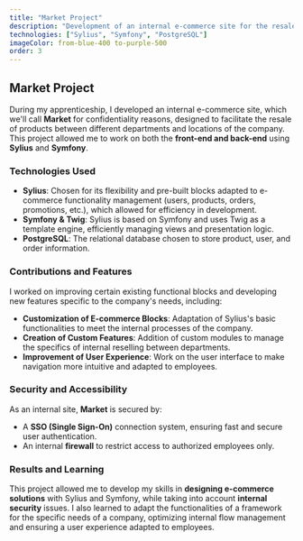 ```yaml
---
title: "Market Project"
description: "Development of an internal e-commerce site for the resale of products between departments of a company."
technologies: ["Sylius", "Symfony", "PostgreSQL"]
imageColor: from-blue-400 to-purple-500
order: 3
---
```


## Market Project

During my apprenticeship, I developed an internal e-commerce site, which we'll call **Market** for confidentiality reasons, designed to facilitate the resale of products between different departments and locations of the company. This project allowed me to work on both the **front-end and back-end** using **Sylius** and **Symfony**.

### Technologies Used

- **Sylius**: Chosen for its flexibility and pre-built blocks adapted to e-commerce functionality management (users, products, orders, promotions, etc.), which allowed for efficiency in development.
- **Symfony & Twig**: Sylius is based on Symfony and uses Twig as a template engine, efficiently managing views and presentation logic.
- **PostgreSQL**: The relational database chosen to store product, user, and order information.

### Contributions and Features

I worked on improving certain existing functional blocks and developing new features specific to the company's needs, including:

- **Customization of E-commerce Blocks**: Adaptation of Sylius's basic functionalities to meet the internal processes of the company.
- **Creation of Custom Features**: Addition of custom modules to manage the specifics of internal reselling between departments.
- **Improvement of User Experience**: Work on the user interface to make navigation more intuitive and adapted to employees.

### Security and Accessibility

As an internal site, **Market** is secured by:
- A **SSO (Single Sign-On)** connection system, ensuring fast and secure user authentication.
- An internal **firewall** to restrict access to authorized employees only.

### Results and Learning

This project allowed me to develop my skills in **designing e-commerce solutions** with Sylius and Symfony, while taking into account **internal security** issues. I also learned to adapt the functionalities of a framework for the specific needs of a company, optimizing internal flow management and ensuring a user experience adapted to employees.

